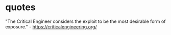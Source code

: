 # quotes

"The Critical Engineer considers the exploit to be the most desirable form of exposure." - https://criticalengineering.org/

